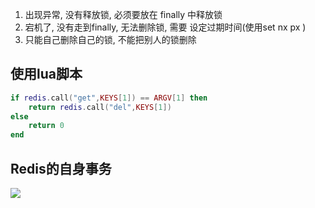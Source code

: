 

1. 出现异常, 没有释放锁, 必须要放在 finally 中释放锁
2. 宕机了, 没有走到finally, 无法删除锁,  需要 设定过期时间(使用set nx px )
3. 只能自己删除自己的锁, 不能把别人的锁删除



## 使用lua脚本

```lua
if redis.call("get",KEYS[1]) == ARGV[1] then
    return redis.call("del",KEYS[1])
else
    return 0
end
```



## Redis的自身事务

![](https://youpaiyun.zongqilive.cn/image/20201116144925.png)































































